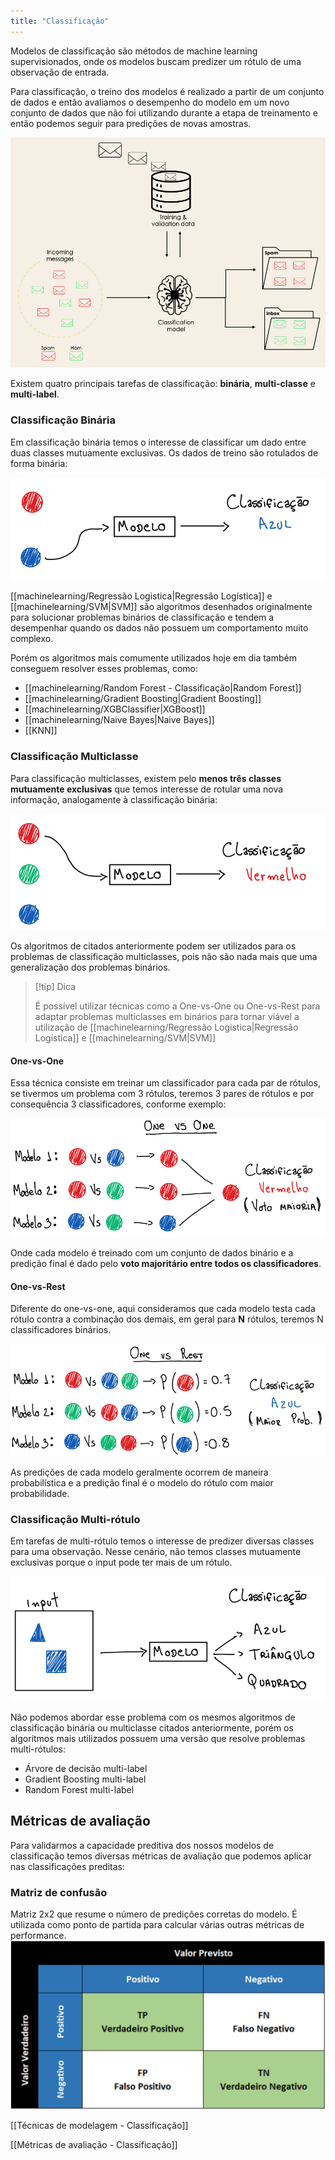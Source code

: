 ```yaml
---
title: "Classificação"
---
```

Modelos de classificação são métodos de machine learning supervisionados, onde os modelos buscam predizer um rótulo de uma observação de entrada. 

Para classificação, o treino dos modelos é realizado a partir de um conjunto de dados e então avaliamos o desempenho do modelo em um novo conjunto de dados que não foi utilizando durante a etapa de treinamento e então podemos seguir para predições de novas amostras.

![Exemplo Classificação](notes/images/example_classification.png)

Existem quatro principais tarefas de classificação: **binária**, **multi-classe** e **multi-label**.
### Classificação Binária
Em classificação binária temos o interesse de classificar um dado entre duas classes mutuamente exclusivas. Os dados de treino são rotulados de forma binária: 

![Exemplo Classificação Binária](notes/images/example_binary_classification.png)

[[machinelearning/Regressão Logistica|Regressão Logística]] e [[machinelearning/SVM|SVM]] são algoritmos desenhados originalmente para solucionar problemas binários de classificação e tendem a desempenhar quando os dados não possuem um comportamento muito complexo.

Porém os algoritmos mais comumente utilizados hoje em dia também conseguem resolver esses problemas, como: 
- [[machinelearning/Random Forest - Classificação|Random Forest]]
- [[machinelearning/Gradient Boosting|Gradient Boosting]]
- [[machinelearning/XGBClassifier|XGBoost]]
- [[machinelearning/Naive Bayes|Naive Bayes]]
- [[KNN]]

### Classificação Multiclasse
Para classificação multiclasses, existem pelo **menos três classes mutuamente exclusivas** que temos interesse de rotular uma nova informação, analogamente à classificação binária:

![Exemplo Classificação Multi-Classe](notes/images/example_multiclass_classification.png)

Os algoritmos de citados anteriormente podem ser utilizados para os problemas de classificação multiclasses, pois não são nada mais que uma generalização dos problemas binários.

> [!tip] Dica 
>
> É possível utilizar técnicas como a One-vs-One ou One-vs-Rest para adaptar problemas multiclasses em binários para tornar viável a utilização de [[machinelearning/Regressão Logistica|Regressão Logística]] e [[machinelearning/SVM|SVM]]

#### One-vs-One
Essa técnica consiste em treinar um classificador para cada par de rótulos, se tivermos um problema com 3 rótulos, teremos 3 pares de rótulos e por consequência 3 classificadores, conforme exemplo:

![Exemplo One-vs-One](notes/images/one-vs-one.png)

Onde cada modelo é treinado com um conjunto de dados binário e a predição final é dado pelo **voto majoritário entre todos os classificadores**.

#### One-vs-Rest
Diferente do one-vs-one, aqui consideramos que cada modelo testa cada rótulo contra a combinação dos demais, em geral para **N** rótulos, teremos N classificadores binários.

![Exemplo One-vs-Rest](notes/images/one-vs-rest.png)

As predições de cada modelo geralmente ocorrem de maneira probabilística e a predição final é o modelo do rótulo com maior probabilidade.

### Classificação Multi-rótulo
Em tarefas de multi-rótulo temos o interesse de predizer diversas classes para uma observação. Nesse cenário, não temos classes mutuamente exclusivas porque o input pode ter mais de um rótulo.

![Exemplo One-vs-Rest](notes/images/example_multilabel_classification.png)

Não podemos abordar esse problema com os mesmos algoritmos de classificação binária ou multiclasse citados anteriormente, porém os algoritmos mais utilizados possuem uma versão que resolve problemas multi-rótulos:
- Árvore de decisão multi-label
- Gradient Boosting multi-label
- Random Forest multi-label

## Métricas de avaliação
Para validarmos a capacidade preditiva dos nossos modelos de classificação temos diversas métricas de avaliação que podemos aplicar nas classificações preditas:

### Matriz de confusão
Matriz 2x2 que resume o número de predições corretas do modelo. É utilizada como ponto de partida para calcular várias outras métricas de performance.
![Exemplo Matriz Confusão](notes/images/exemplo_matriz_confusao.png)




[[Técnicas de modelagem - Classificação]]

[[Métricas de avaliação - Classificação]]
